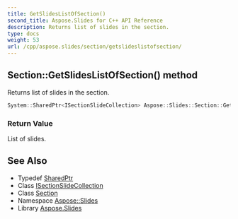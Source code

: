 ```yaml
---
title: GetSlidesListOfSection()
second_title: Aspose.Slides for C++ API Reference
description: Returns list of slides in the section.
type: docs
weight: 53
url: /cpp/aspose.slides/section/getslideslistofsection/
---
```

## Section::GetSlidesListOfSection() method


Returns list of slides in the section.

```cpp
System::SharedPtr<ISectionSlideCollection> Aspose::Slides::Section::GetSlidesListOfSection() override
```


### Return Value

List of slides.

## See Also

* Typedef [SharedPtr](../../system/sharedptr/)
* Class [ISectionSlideCollection](../isectionslidecollection/)
* Class [Section](./)
* Namespace [Aspose::Slides](../)
* Library [Aspose.Slides](../../)